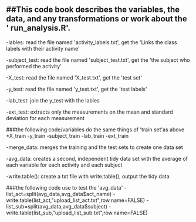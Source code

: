 ##This code book describes the variables, the data, and any transformations or work about the ' run_analysis.R'.
-----------------------------------------------------------------------------------------------------------------

-lables: read the file named 'activity_labels.txt', get the 'Links the class labels with their activity name'

-subject_test: read the file named 'subject_test.txt', get the 'the subject who performed the activity'

-X_test: read the file named 'X_test.txt', get the 'test set'

-y_test: read the file named 'y_test.txt', get the 'test labels'

-lab_test: join the y_test with the lables

-ext_test: extracts only the measurements on the mean and standard deviation for each measurement

###the following code/variables do the same things of 'train set'as above
*X_train 
-y_train 
-subject_train 
-lab_train 
-ext_train 

-merge_data: merges the training and the test sets to create one data set

-avg_data: creates a second, independent tidy data set with the average of each variable for each activity and each subject

-write.table(): create a txt file with write.table(), output the tidy data

###the following code use to test the 'avg_data'
-list_act=split(avg_data,avg_data$act_name) 
-write.table(list_act,"upload_list_act.txt",row.name=FALSE) 
-list_sub=split(avg_data,avg_data$subject) 
-write.table(list_sub,"upload_list_sub.txt",row.name=FALSE) 
